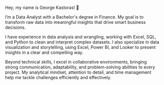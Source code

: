 Hey, my name is George Kastoras! 👋

I’m a Data Analyst with a Bachelor's degree in Finance. My goal is to transform raw data into meaningful insights that drive smart business decisions.

I have experience in data analysis and wrangling, working with Excel, SQL, and Python to clean and interpret complex datasets. I also specialize in data visualization and storytelling, using Excel, Power BI, and Looker to present insights in a clear and compelling way.

Beyond technical skills, I excel in collaborative environments, bringing strong communication, adaptability, and problem-solving abilities to every project. My analytical mindset, attention to detail, and time management help me tackle challenges efficiently and effectively.

<!---
GiorgosKastoras/GiorgosKastoras is a ✨ special ✨ repository because its `README.md` (this file) appears on your GitHub profile.
You can click the Preview link to take a look at your changes.
--->
